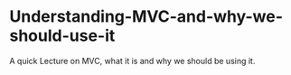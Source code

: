 # Understanding-MVC-and-why-we-should-use-it
A quick Lecture on MVC, what it is and why we should be using it.
